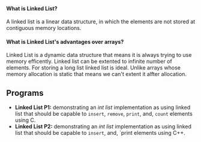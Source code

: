 #### What is Linked List? ####
A linked list is a linear data structure, in which the elements are not stored at contiguous memory locations.

#### What is Linked List's advantages over arrays? ####
Linked List is a dynamic data structure that means it is always trying to use memory efficently. Linked list can be extented to infinite number of elements. For storing a long list linked list is ideal. Unlike arrays whose memory allocation is static that means we can't extent it alfter allocation.

## Programs ###
- **Linked List P1:** demonstrating an *int list* implementation as using linked list that should be capable to `insert`, `remove`, `print`, and, `count` elements using C.
- **Linked List P2:** demonstrating an *int list* implementation as using linked list that should be capable to `insert`, and, `print elements using C++.

